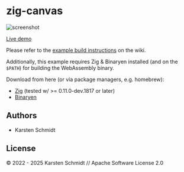 # zig-canvas

![screenshot](https://raw.githubusercontent.com/thi-ng/umbrella/develop/assets/examples/zig-canvas.png)

[Live demo](http://demo.thi.ng/umbrella/zig-canvas/)

Please refer to the [example build instructions](https://github.com/thi-ng/umbrella/wiki/Example-build-instructions) on the wiki.

Additionally, this example requires Zig & Binaryen installed (and on the
`$PATH`) for building the WebAssembly binary.

Download from here (or via package managers, e.g. homebrew):

- [Zig](https://ziglang.org/download/) (tested w/ >= 0.11.0-dev.1817 or later)
- [Binaryen](https://github.com/WebAssembly/binaryen)

## Authors

- Karsten Schmidt

## License

&copy; 2022 - 2025 Karsten Schmidt // Apache Software License 2.0
